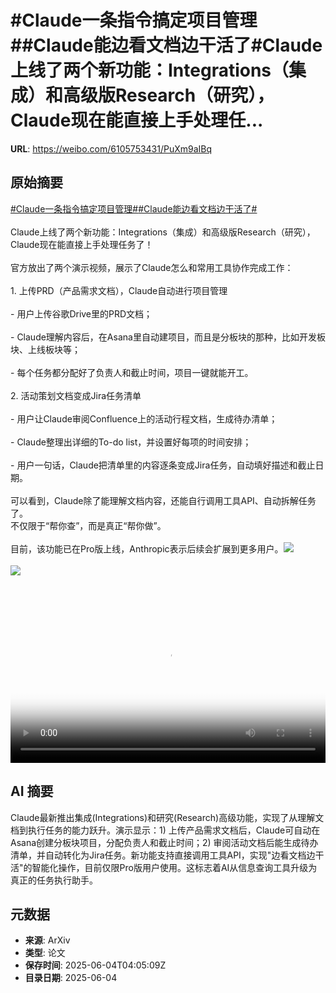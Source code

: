 # #Claude一条指令搞定项目管理##Claude能边看文档边干活了#Claude上线了两个新功能：Integrations（集成）和高级版Research（研究），Claude现在能直接上手处理任...

**URL**: https://weibo.com/6105753431/PuXm9aIBq

## 原始摘要

<a href="https://m.weibo.cn/search?containerid=231522type%3D1%26t%3D10%26q%3D%23Claude%E4%B8%80%E6%9D%A1%E6%8C%87%E4%BB%A4%E6%90%9E%E5%AE%9A%E9%A1%B9%E7%9B%AE%E7%AE%A1%E7%90%86%23&amp;extparam=%23Claude%E4%B8%80%E6%9D%A1%E6%8C%87%E4%BB%A4%E6%90%9E%E5%AE%9A%E9%A1%B9%E7%9B%AE%E7%AE%A1%E7%90%86%23" data-hide=""><span class="surl-text">#Claude一条指令搞定项目管理#</span></a><a href="https://m.weibo.cn/search?containerid=231522type%3D1%26t%3D10%26q%3D%23Claude%E8%83%BD%E8%BE%B9%E7%9C%8B%E6%96%87%E6%A1%A3%E8%BE%B9%E5%B9%B2%E6%B4%BB%E4%BA%86%23&amp;extparam=%23Claude%E8%83%BD%E8%BE%B9%E7%9C%8B%E6%96%87%E6%A1%A3%E8%BE%B9%E5%B9%B2%E6%B4%BB%E4%BA%86%23" data-hide=""><span class="surl-text">#Claude能边看文档边干活了#</span></a><br><br>Claude上线了两个新功能：Integrations（集成）和高级版Research（研究），Claude现在能直接上手处理任务了！<br><br>官方放出了两个演示视频，展示了Claude怎么和常用工具协作完成工作：<br><br>1. 上传PRD（产品需求文档），Claude自动进行项目管理<br><br>- 用户上传谷歌Drive里的PRD文档；<br><br>- Claude理解内容后，在Asana里自动建项目，而且是分板块的那种，比如开发板块、上线板块等；<br><br>- 每个任务都分配好了负责人和截止时间，项目一键就能开工。<br><br>2. 活动策划文档变成Jira任务清单<br><br>- 用户让Claude审阅Confluence上的活动行程文档，生成待办清单；<br><br>- Claude整理出详细的To-do list，并设置好每项的时间安排；<br><br>- 用户一句话，Claude把清单里的内容逐条变成Jira任务，自动填好描述和截止日期。<br><br>可以看到，Claude除了能理解文档内容，还能自行调用工具API、自动拆解任务了。  <br>不仅限于“帮你查”，而是真正“帮你做”。<br><br>目前，该功能已在Pro版上线，Anthropic表示后续会扩展到更多用户。<img style="" src="https://tvax4.sinaimg.cn/large/006Fd7o3ly1i235jfwx0cj31hc0u0myb.jpg" referrerpolicy="no-referrer"><br><br><img style="" src="https://tvax2.sinaimg.cn/large/006Fd7o3ly1i235jb4cvgj31hc0u0mzj.jpg" referrerpolicy="no-referrer"><br><br><br clear="both"><div style="clear: both"></div><video controls="controls" poster="https://tvax3.sinaimg.cn/orj480/006Fd7o3ly1i235jf9qn0j31hc0u0myb.jpg" style="width: 100%"><source src="https://f.video.weibocdn.com/o0/oZnZI6BOlx08oM2Q8fpm010412004vYD0E010.mp4?label=mp4_720p&amp;template=1280x720.25.0&amp;ori=0&amp;ps=1CwnkDw1GXwCQx&amp;Expires=1749013487&amp;ssig=DvD1YU7n8v&amp;KID=unistore,video"><source src="https://f.video.weibocdn.com/o0/XL5pe6CWlx08oM2Pvwdq0104120020uE0E010.mp4?label=mp4_hd&amp;template=852x480.25.0&amp;ori=0&amp;ps=1CwnkDw1GXwCQx&amp;Expires=1749013487&amp;ssig=iaeD5RErOK&amp;KID=unistore,video"><source src="https://f.video.weibocdn.com/o0/hS2o2wjvlx08oM2PBbYk0104120018Qx0E010.mp4?label=mp4_ld&amp;template=640x360.25.0&amp;ori=0&amp;ps=1CwnkDw1GXwCQx&amp;Expires=1749013487&amp;ssig=F3uWA3k8KP&amp;KID=unistore,video"><p>视频无法显示，请前往<a href="https://video.weibo.com/show?fid=1034%3A5173775201665029" target="_blank" rel="noopener noreferrer">微博视频</a>观看。</p></video>

## AI 摘要

Claude最新推出集成(Integrations)和研究(Research)高级功能，实现了从理解文档到执行任务的能力跃升。演示显示：1) 上传产品需求文档后，Claude可自动在Asana创建分板块项目，分配负责人和截止时间；2) 审阅活动文档后能生成待办清单，并自动转化为Jira任务。新功能支持直接调用工具API，实现"边看文档边干活"的智能化操作，目前仅限Pro版用户使用。这标志着AI从信息查询工具升级为真正的任务执行助手。

## 元数据

- **来源**: ArXiv
- **类型**: 论文
- **保存时间**: 2025-06-04T04:05:09Z
- **目录日期**: 2025-06-04
